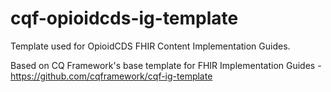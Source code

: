 # cqf-opioidcds-ig-template
Template used for OpioidCDS FHIR Content Implementation Guides.

Based on CQ Framework's base template for FHIR Implementation Guides - https://github.com/cqframework/cqf-ig-template
